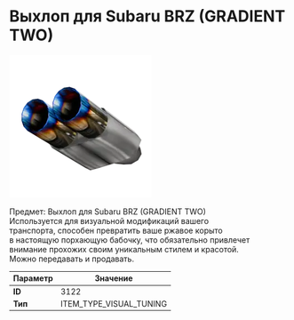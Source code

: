 # Выхлоп для Subaru BRZ (GRADIENT TWO)

![Item Image](../img/3122.webp?raw=true)

Предмет: Выхлоп для Subaru BRZ (GRADIENT TWO)<br>Используется для визуальной модификаций вашего<br>транспорта, способен превратить ваше ржавое корыто<br>в настоящую порхающую бабочку, что обязательно привлечет<br>внимание прохожих своим уникальным стилем и красотой.<br>Можно передавать и продавать.


| Параметр | Значение |
|----------|----------|
| **ID** | 3122 |
| **Тип** | ITEM_TYPE_VISUAL_TUNING |

